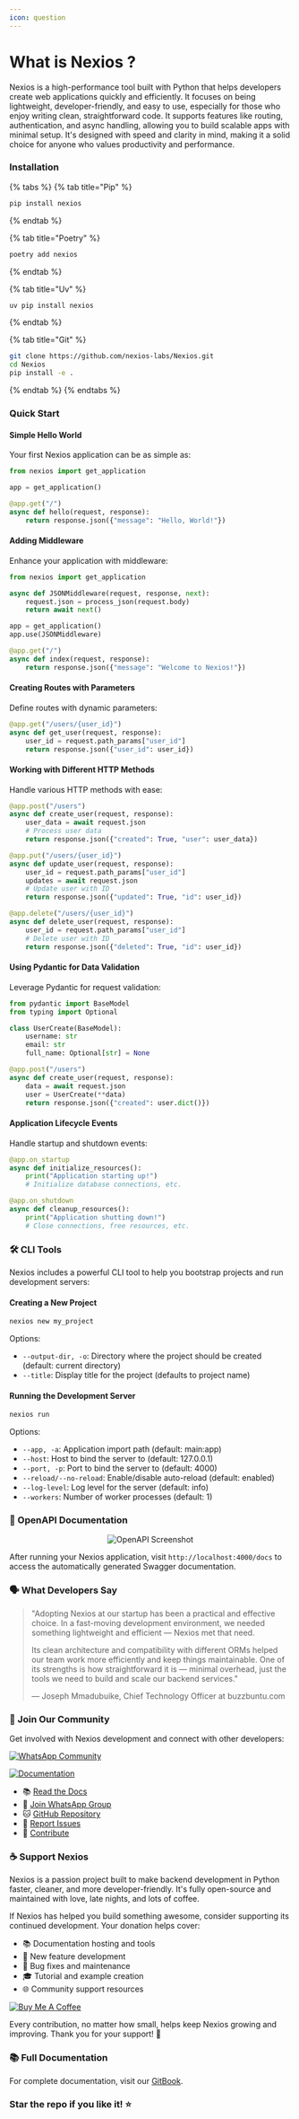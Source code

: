 ```yaml
---
icon: question
---
```


# What is Nexios ?

Nexios is a high-performance tool built with Python that helps developers create web applications quickly and efficiently. It focuses on being lightweight, developer-friendly, and easy to use, especially for those who enjoy writing clean, straightforward code. It supports features like routing, authentication, and async handling, allowing you to build scalable apps with minimal setup. It's designed with speed and clarity in mind, making it a solid choice for anyone who values productivity and performance.





### Installation

{% tabs %}
{% tab title="Pip" %}
```sh
pip install nexios
```
{% endtab %}

{% tab title="Poetry" %}
```sh
poetry add nexios
```
{% endtab %}

{% tab title="Uv" %}
```sh
uv pip install nexios
```
{% endtab %}

{% tab title="Git" %}
```sh
git clone https://github.com/nexios-labs/Nexios.git
cd Nexios
pip install -e .

```
{% endtab %}
{% endtabs %}

### Quick Start

#### Simple Hello World

Your first Nexios application can be as simple as:

```python
from nexios import get_application

app = get_application()

@app.get("/")
async def hello(request, response):
    return response.json({"message": "Hello, World!"})


```

#### Adding Middleware

Enhance your application with middleware:

```python
from nexios import get_application

async def JSONMiddleware(request, response, next):
    request.json = process_json(request.body)
    return await next()

app = get_application()
app.use(JSONMiddleware)

@app.get("/")
async def index(request, response):
    return response.json({"message": "Welcome to Nexios!"})
```

#### Creating Routes with Parameters

Define routes with dynamic parameters:

```python
@app.get("/users/{user_id}")
async def get_user(request, response):
    user_id = request.path_params["user_id"]
    return response.json({"user_id": user_id})
```

#### Working with Different HTTP Methods

Handle various HTTP methods with ease:

```python
@app.post("/users")
async def create_user(request, response):
    user_data = await request.json
    # Process user data
    return response.json({"created": True, "user": user_data})

@app.put("/users/{user_id}")
async def update_user(request, response):
    user_id = request.path_params["user_id"]
    updates = await request.json
    # Update user with ID
    return response.json({"updated": True, "id": user_id})

@app.delete("/users/{user_id}")
async def delete_user(request, response):
    user_id = request.path_params["user_id"]
    # Delete user with ID
    return response.json({"deleted": True, "id": user_id})
```

#### Using Pydantic for Data Validation

Leverage Pydantic for request validation:

```python
from pydantic import BaseModel
from typing import Optional

class UserCreate(BaseModel):
    username: str
    email: str
    full_name: Optional[str] = None

@app.post("/users")
async def create_user(request, response):
    data = await request.json
    user = UserCreate(**data)
    return response.json({"created": user.dict()})
```

#### Application Lifecycle Events

Handle startup and shutdown events:

```python
@app.on_startup
async def initialize_resources():
    print("Application starting up!")
    # Initialize database connections, etc.

@app.on_shutdown
async def cleanup_resources():
    print("Application shutting down!")
    # Close connections, free resources, etc.
```





### 🛠️ CLI Tools

Nexios includes a powerful CLI tool to help you bootstrap projects and run development servers:

#### Creating a New Project

```bash
nexios new my_project
```

Options:

* `--output-dir, -o`: Directory where the project should be created (default: current directory)
* `--title`: Display title for the project (defaults to project name)

#### Running the Development Server

```bash
nexios run
```

Options:

* `--app, -a`: Application import path (default: main:app)
* `--host`: Host to bind the server to (default: 127.0.0.1)
* `--port, -p`: Port to bind the server to (default: 4000)
* `--reload/--no-reload`: Enable/disable auto-reload (default: enabled)
* `--log-level`: Log level for the server (default: info)
* `--workers`: Number of worker processes (default: 1)





### 📸 OpenAPI Documentation

<div align="center"><img src=".gitbook/assets/openapi.jpg" alt="OpenAPI Screenshot"></div>

After running your Nexios application, visit `http://localhost:4000/docs` to access the automatically generated Swagger documentation.

### 🗣️ What Developers Say

> "Adopting Nexios at our startup has been a practical and effective choice. In a fast-moving development environment, we needed something lightweight and efficient — Nexios met that need.
>
> Its clean architecture and compatibility with different ORMs helped our team work more efficiently and keep things maintainable. One of its strengths is how straightforward it is — minimal overhead, just the tools we need to build and scale our backend services."
>
> — Joseph Mmadubuike, Chief Technology Officer at buzzbuntu.com

### 🤝 Join Our Community

Get involved with Nexios development and connect with other developers:

[![WhatsApp Community](https://img.shields.io/badge/Join%20WhatsApp-Community-00C200?style=for-the-badge\&logo=whatsapp\&logoColor=white)](https://chat.whatsapp.com/KZBM6HMmDZ39yzr7ApvBrC)

[![Documentation](https://img.shields.io/badge/Read-Documentation-blue?style=for-the-badge\&logo=gitbook\&logoColor=white)](https://nexios-labs.gitbook.io/nexios)

* 📚 [Read the Docs](https://nexios-labs.gitbook.io/nexios)
* 💬 [Join WhatsApp Group](https://chat.whatsapp.com/KZBM6HMmDZ39yzr7ApvBrC)
* 🐱 [GitHub Repository](https://github.com/nexios-labs/Nexios)
* 🐛 [Report Issues](https://github.com/nexios-labs/Nexios/issues)
* 🤝 [Contribute](../CONTRIBUTING.md)

### ☕ Support Nexios

Nexios is a passion project built to make backend development in Python faster, cleaner, and more developer-friendly. It's fully open-source and maintained with love, late nights, and lots of coffee.

If Nexios has helped you build something awesome, consider supporting its continued development. Your donation helps cover:

* 📚 Documentation hosting and tools
* 🚀 New feature development
* 🐛 Bug fixes and maintenance
* 🎓 Tutorial and example creation
* 🌐 Community support resources

[![Buy Me A Coffee](https://img.shields.io/badge/Buy%20me%20a%20coffee-Support%20Development-yellow?style=for-the-badge\&logo=buy-me-a-coffee\&logoColor=white)](https://www.buymeacoffee.com/techwithdul)

Every contribution, no matter how small, helps keep Nexios growing and improving. Thank you for your support! 🙏

### 📚 Full Documentation

For complete documentation, visit our [GitBook](https://nexios-labs.gitbook.io/nexios).

### Star the repo if you like it! ⭐
